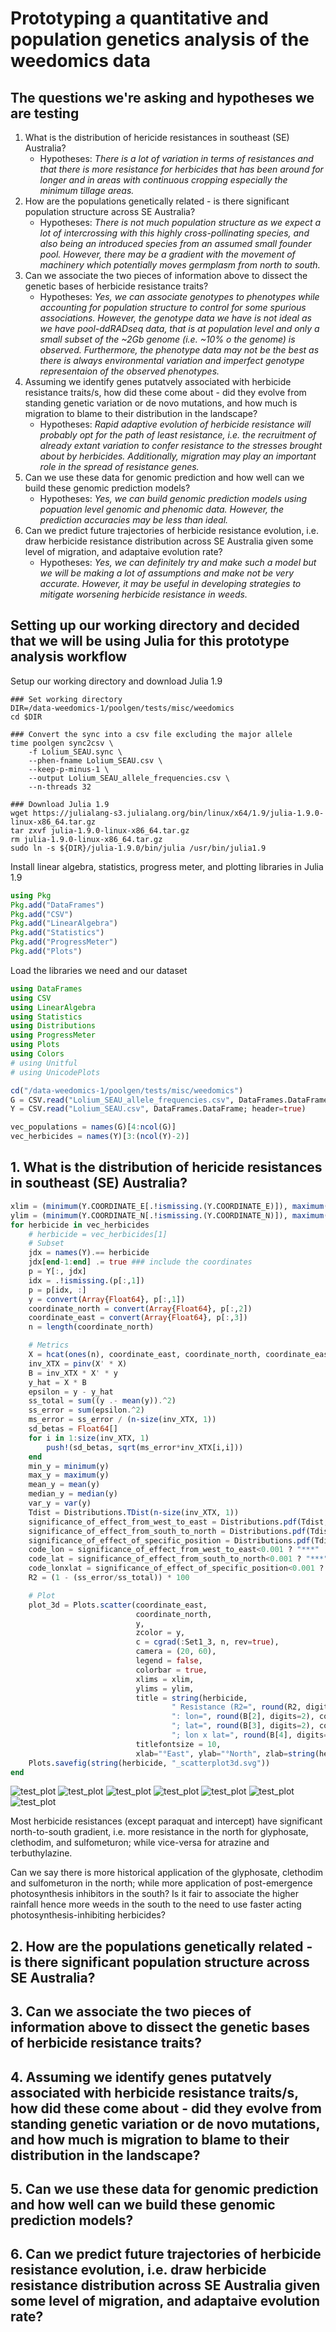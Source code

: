 # Prototyping a quantitative and population genetics analysis of the weedomics data

## The questions we're asking and hypotheses we are testing

1. What is the distribution of hericide resistances in southeast (SE) Australia?
    - Hypotheses: *There is a lot of variation in terms of resistances and that there is more resistance for herbicides that has been around for longer and in areas with continuous cropping especially the minimum tillage areas.*
2. How are the populations genetically related - is there significant population structure across SE Australia?
    - Hypotheses: *There is not much population structure as we expect a lot of intercrossing with this highly cross-pollinating species, and also being an introduced species from an assumed small founder pool. However, there may be a gradient with the movement of machinery which potentially moves germplasm from north to south.*
3. Can we associate the two pieces of information above to dissect the genetic bases of herbicide resistance traits?
    - Hypotheses: *Yes, we can associate genotypes to phenotypes while accounting for population structure to control for some spurious associations. However, the genotype data we have is not ideal as we have pool-ddRADseq data, that is at population level and only a small subset of the ~2Gb genome (i.e. ~10% o the genome) is observed. Furthermore, the phenotype data may not be the best as there is always environmental variation and imperfect genotype representaion of the observed phenotypes.*
4. Assuming we identify genes putatvely associated with herbicide resistance traits/s, how did these come about - did they evolve from standing genetic variation or de novo mutations, and how much is migration to blame to their distribution in the landscape?
    - Hypotheses: *Rapid adaptive evolution of herbicide resistance will probably opt for the path of least resistance, i.e. the recruitment of already extant variation to confer resistance to the stresses brought about by herbicides. Additionally, migration may play an important role in the spread of resistance genes.*
5. Can we use these data for genomic prediction and how well can we build these genomic prediction models?
    - Hypotheses: *Yes, we can build genomic prediction models using popuation level genomic and phenomic data. However, the prediction accuracies may be less than ideal.*
6. Can we predict future trajectories of herbicide resistance evolution, i.e. draw herbicide resistance distribution across SE Australia given some level of migration, and adaptaive evolution rate?
    - Hypotheses: *Yes, we can definitely try and make such a model but we will be making a lot of assumptions and make not be very accurate. However, it may be useful in developing strategies to mitigate worsening herbicide resistance in weeds.*

## Setting up our working directory and decided that we will be using Julia for this prototype analysis workflow

Setup our working directory and download Julia 1.9

```shell
### Set working directory
DIR=/data-weedomics-1/poolgen/tests/misc/weedomics
cd $DIR

### Convert the sync into a csv file excluding the major allele
time poolgen sync2csv \
    -f Lolium_SEAU.sync \
    --phen-fname Lolium_SEAU.csv \
    --keep-p-minus-1 \
    --output Lolium_SEAU_allele_frequencies.csv \
    --n-threads 32

### Download Julia 1.9
wget https://julialang-s3.julialang.org/bin/linux/x64/1.9/julia-1.9.0-linux-x86_64.tar.gz
tar zxvf julia-1.9.0-linux-x86_64.tar.gz
rm julia-1.9.0-linux-x86_64.tar.gz
sudo ln -s ${DIR}/julia-1.9.0/bin/julia /usr/bin/julia1.9
```

Install linear algebra, statistics, progress meter, and plotting libraries in Julia 1.9

```julia
using Pkg
Pkg.add("DataFrames")
Pkg.add("CSV")
Pkg.add("LinearAlgebra")
Pkg.add("Statistics")
Pkg.add("ProgressMeter")
Pkg.add("Plots")
```

Load the libraries we need and our dataset

```julia
using DataFrames
using CSV
using LinearAlgebra
using Statistics
using Distributions
using ProgressMeter
using Plots
using Colors
# using Unitful
# using UnicodePlots

cd("/data-weedomics-1/poolgen/tests/misc/weedomics")
G = CSV.read("Lolium_SEAU_allele_frequencies.csv", DataFrames.DataFrame; header=true)
Y = CSV.read("Lolium_SEAU.csv", DataFrames.DataFrame; header=true)

vec_populations = names(G)[4:ncol(G)]
vec_herbicides = names(Y)[3:(ncol(Y)-2)]
```

## 1. What is the distribution of hericide resistances in southeast (SE) Australia?

```julia
xlim = (minimum(Y.COORDINATE_E[.!ismissing.(Y.COORDINATE_E)]), maximum(Y.COORDINATE_E[.!ismissing.(Y.COORDINATE_E)]))
ylim = (minimum(Y.COORDINATE_N[.!ismissing.(Y.COORDINATE_N)]), maximum(Y.COORDINATE_N[.!ismissing.(Y.COORDINATE_N)]))
for herbicide in vec_herbicides
    # herbicide = vec_herbicides[1]
    # Subset
    jdx = names(Y).== herbicide
    jdx[end-1:end] .= true ### include the coordinates
    p = Y[:, jdx]
    idx = .!ismissing.(p[:,1])
    p = p[idx, :]
    y = convert(Array{Float64}, p[:,1])
    coordinate_north = convert(Array{Float64}, p[:,2])
    coordinate_east = convert(Array{Float64}, p[:,3])
    n = length(coordinate_north)

    # Metrics
    X = hcat(ones(n), coordinate_east, coordinate_north, coordinate_east .* coordinate_north)
    inv_XTX = pinv(X' * X)
    B = inv_XTX * X' * y
    y_hat = X * B
    epsilon = y - y_hat
    ss_total = sum((y .- mean(y)).^2)
    ss_error = sum(epsilon.^2)
    ms_error = ss_error / (n-size(inv_XTX, 1))
    sd_betas = Float64[]
    for i in 1:size(inv_XTX, 1)
        push!(sd_betas, sqrt(ms_error*inv_XTX[i,i]))
    end
    min_y = minimum(y)
    max_y = maximum(y)
    mean_y = mean(y)
    median_y = median(y)
    var_y = var(y)
    Tdist = Distributions.TDist(n-size(inv_XTX, 1))
    significance_of_effect_from_west_to_east = Distributions.pdf(Tdist, B[2]/sd_betas[3])
    significance_of_effect_from_south_to_north = Distributions.pdf(Tdist, B[3]/sd_betas[2])
    significance_of_effect_of_specific_position = Distributions.pdf(Tdist, B[4]/sd_betas[4])
    code_lon = significance_of_effect_from_west_to_east<0.001 ? "***" : significance_of_effect_from_west_to_east<0.01 ? "**" : significance_of_effect_from_west_to_east<0.05 ? "*" : "ns"
    code_lat = significance_of_effect_from_south_to_north<0.001 ? "***" : significance_of_effect_from_south_to_north<0.01 ? "**" : significance_of_effect_from_south_to_north<0.05 ? "*" : "ns"
    code_lonxlat = significance_of_effect_of_specific_position<0.001 ? "***" : significance_of_effect_of_specific_position<0.01 ? "**" : significance_of_effect_of_specific_position<0.05 ? "*" : "ns"
    R2 = (1 - (ss_error/ss_total)) * 100

    # Plot
    plot_3d = Plots.scatter(coordinate_east,
                            coordinate_north,
                            y,
                            zcolor = y,
                            c = cgrad(:Set1_3, n, rev=true),
                            camera = (20, 60),
                            legend = false,
                            colorbar = true,
                            xlims = xlim,
                            ylims = ylim,
                            title = string(herbicide,
                                    " Resistance (R2=", round(R2, digits=2), "%) \n(Effects",
                                    ": lon=", round(B[2], digits=2), code_lon,
                                    "; lat=", round(B[3], digits=2), code_lat, 
                                    "; lon x lat=", round(B[4], digits=2), code_lonxlat),
                            titlefontsize = 10,
                            xlab="°East", ylab="°North", zlab=string(herbicide, "\nResistance (%)"));
    Plots.savefig(string(herbicide, "_scatterplot3d.svg"))
end
```

![test_plot](./../tests/misc/weedomics/Glyphosate_scatterplot3d.svg)
![test_plot](./../tests/misc/weedomics/Clethodim_scatterplot3d.svg)
![test_plot](./../tests/misc/weedomics/Intercept_scatterplot3d.svg)
![test_plot](./../tests/misc/weedomics/Atrazine_scatterplot3d.svg)
![test_plot](./../tests/misc/weedomics/Paraquat_scatterplot3d.svg)
![test_plot](./../tests/misc/weedomics/Sulfometuron_scatterplot3d.svg)
![test_plot](./../tests/misc/weedomics/Terbuthylazine_scatterplot3d.svg)

Most herbicide resistances (except paraquat and intercept) have significant north-to-south gradient, i.e. more resistance in the north for glyphosate, clethodim, and sulfometuron; while vice-versa for atrazine and terbuthylazine.

Can we say there is more historical application of the glyphosate, clethodim and sulfometuron in the north; while more application of post-emergence photosynthesis inhibitors in the south? Is it fair to associate the higher rainfall hence more weeds in the south to the need to use faster acting photosynthesis-inhibiting herbicides?

## 2. How are the populations genetically related - is there significant population structure across SE Australia?

## 3. Can we associate the two pieces of information above to dissect the genetic bases of herbicide resistance traits?

## 4. Assuming we identify genes putatvely associated with herbicide resistance traits/s, how did these come about - did they evolve from standing genetic variation or de novo mutations, and how much is migration to blame to their distribution in the landscape?

## 5. Can we use these data for genomic prediction and how well can we build these genomic prediction models?

## 6. Can we predict future trajectories of herbicide resistance evolution, i.e. draw herbicide resistance distribution across SE Australia given some level of migration, and adaptaive evolution rate?


